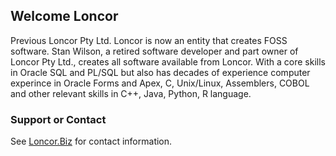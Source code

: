 ## Welcome Loncor

Previous Loncor Pty Ltd. Loncor is now an entity that creates FOSS software. Stan Wilson, a retired software developer and part owner of Loncor Pty Ltd., creates all software available from Loncor.  With a core skills in Oracle SQL and PL/SQL but also has decades of experience computer experince in Oracle Forms and Apex, C, Unix/Linux, Assemblers, COBOL and other relevant skills in C++, Java, Python, R language.  

### Support or Contact

See [Loncor.Biz](https://www.loncor.biz/)  for contact information.
